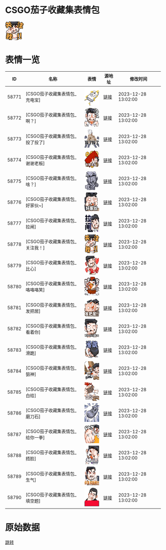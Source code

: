 # CSGO茄子收藏集表情包

<img src="./cover.png" height="60" alt="cover" />

# 表情一览

|ID|名称|表情|源地址|修改时间|
|----|----|----|----|----|
|58771|[CSGO茄子收藏集表情包_充电宝]|<img src="./pic/058771_%5BCSGO茄子收藏集表情包_充电宝%5D.png" height="60" alt="充电宝"/>|[链接](https://i0.hdslb.com/bfs/garb/bf8f9a317d82eb7e8dedde4891f09a43a5cabdb1.png)|2023-12-28 13:02:00|
|58772|[CSGO茄子收藏集表情包_啊？]|<img src="./pic/058772_%5BCSGO茄子收藏集表情包_啊？%5D.png" height="60" alt="啊？"/>|[链接](https://i0.hdslb.com/bfs/garb/ca1a0ab6870112015fabd197d7437ea0875d3e19.png)|2023-12-28 13:02:00|
|58773|[CSGO茄子收藏集表情包_投了投了]|<img src="./pic/058773_%5BCSGO茄子收藏集表情包_投了投了%5D.png" height="60" alt="投了投了"/>|[链接](https://i0.hdslb.com/bfs/garb/0f690edf0db6e760b55092ae09ee353d4ffdf289.png)|2023-12-28 13:02:00|
|58774|[CSGO茄子收藏集表情包_谢谢老板]|<img src="./pic/058774_%5BCSGO茄子收藏集表情包_谢谢老板%5D.png" height="60" alt="谢谢老板"/>|[链接](https://i0.hdslb.com/bfs/garb/9b4921966b66dc6cc169c27923e4e239eba617eb.png)|2023-12-28 13:02:00|
|58775|[CSGO茄子收藏集表情包_啥？]|<img src="./pic/058775_%5BCSGO茄子收藏集表情包_啥？%5D.png" height="60" alt="啥？"/>|[链接](https://i0.hdslb.com/bfs/garb/c5486ff818e5cedbd526e4164efbdd0f20b163c8.png)|2023-12-28 13:02:00|
|58776|[CSGO茄子收藏集表情包_好家伙~]|<img src="./pic/058776_%5BCSGO茄子收藏集表情包_好家伙~%5D.png" height="60" alt="好家伙~"/>|[链接](https://i0.hdslb.com/bfs/garb/c7d72ff422c51acedd207e1958f5cef0e12933cb.png)|2023-12-28 13:02:00|
|58777|[CSGO茄子收藏集表情包_拉闸]|<img src="./pic/058777_%5BCSGO茄子收藏集表情包_拉闸%5D.png" height="60" alt="拉闸"/>|[链接](https://i0.hdslb.com/bfs/garb/711ff1bfde83d9c53a0d52521772728a6bd09d42.png)|2023-12-28 13:02:00|
|58778|[CSGO茄子收藏集表情包_关注我！]|<img src="./pic/058778_%5BCSGO茄子收藏集表情包_关注我！%5D.png" height="60" alt="关注我！"/>|[链接](https://i0.hdslb.com/bfs/garb/102e9ebc9b1e2e8f1522bd9e59866aaefa314b69.png)|2023-12-28 13:02:00|
|58779|[CSGO茄子收藏集表情包_比心]|<img src="./pic/058779_%5BCSGO茄子收藏集表情包_比心%5D.png" height="60" alt="比心"/>|[链接](https://i0.hdslb.com/bfs/garb/30777309d7e29da5c474cf40f5d50cb54e8af52b.png)|2023-12-28 13:02:00|
|58780|[CSGO茄子收藏集表情包_咯咯咯笑]|<img src="./pic/058780_%5BCSGO茄子收藏集表情包_咯咯咯笑%5D.png" height="60" alt="咯咯咯笑"/>|[链接](https://i0.hdslb.com/bfs/garb/c49c62eae601018e5fb60490321579d897eaf4bb.png)|2023-12-28 13:02:00|
|58781|[CSGO茄子收藏集表情包_发把居]|<img src="./pic/058781_%5BCSGO茄子收藏集表情包_发把居%5D.png" height="60" alt="发把居"/>|[链接](https://i0.hdslb.com/bfs/garb/3eaac401bfddef711b3ba6f5e74db574e76f2ec2.png)|2023-12-28 13:02:00|
|58782|[CSGO茄子收藏集表情包_看着你]|<img src="./pic/058782_%5BCSGO茄子收藏集表情包_看着你%5D.png" height="60" alt="看着你"/>|[链接](https://i0.hdslb.com/bfs/garb/237bfac3656ba274c107f134f86f0d42a438c576.png)|2023-12-28 13:02:00|
|58783|[CSGO茄子收藏集表情包_滑跪]|<img src="./pic/058783_%5BCSGO茄子收藏集表情包_滑跪%5D.png" height="60" alt="滑跪"/>|[链接](https://i0.hdslb.com/bfs/garb/b92e8bda2d7f3deb8ef1cf5341f979e207d656de.png)|2023-12-28 13:02:00|
|58784|[CSGO茄子收藏集表情包_狙神]|<img src="./pic/058784_%5BCSGO茄子收藏集表情包_狙神%5D.png" height="60" alt="狙神"/>|[链接](https://i0.hdslb.com/bfs/garb/3ead294d9fe44074276ab04fcbb323a03ec53900.png)|2023-12-28 13:02:00|
|58785|[CSGO茄子收藏集表情包_白给]|<img src="./pic/058785_%5BCSGO茄子收藏集表情包_白给%5D.png" height="60" alt="白给"/>|[链接](https://i0.hdslb.com/bfs/garb/e7a3122744ea054e97037d354f77c7bac325db49.png)|2023-12-28 13:02:00|
|58786|[CSGO茄子收藏集表情包_磨刀石]|<img src="./pic/058786_%5BCSGO茄子收藏集表情包_磨刀石%5D.png" height="60" alt="磨刀石"/>|[链接](https://i0.hdslb.com/bfs/garb/1d29f0211f3db317249d91847da30f0ec7598c45.png)|2023-12-28 13:02:00|
|58787|[CSGO茄子收藏集表情包_给你一拳]|<img src="./pic/058787_%5BCSGO茄子收藏集表情包_给你一拳%5D.png" height="60" alt="给你一拳"/>|[链接](https://i0.hdslb.com/bfs/garb/a3d399a441a89ca82fb32a500b50bac0b3f55dd9.png)|2023-12-28 13:02:00|
|58788|[CSGO茄子收藏集表情包_捂脸]|<img src="./pic/058788_%5BCSGO茄子收藏集表情包_捂脸%5D.png" height="60" alt="捂脸"/>|[链接](https://i0.hdslb.com/bfs/garb/e0acc36fc966a2371823a047dd08561e49575056.png)|2023-12-28 13:02:00|
|58789|[CSGO茄子收藏集表情包_生气]|<img src="./pic/058789_%5BCSGO茄子收藏集表情包_生气%5D.png" height="60" alt="生气"/>|[链接](https://i0.hdslb.com/bfs/garb/7a39d5e4ace6acc6b511f0624935def250af636a.png)|2023-12-28 13:02:00|
|58790|[CSGO茄子收藏集表情包_填空题]|<img src="./pic/058790_%5BCSGO茄子收藏集表情包_填空题%5D.png" height="60" alt="填空题"/>|[链接](https://i0.hdslb.com/bfs/garb/e90f704e5cd563186718f7dd7bd89ece5693eac1.png)|2023-12-28 13:02:00|

# 原始数据

[跳转](./raw.json)

